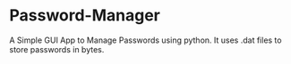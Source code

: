 # Password-Manager
A Simple GUI App to Manage Passwords using python. It uses .dat files to store passwords in bytes.
